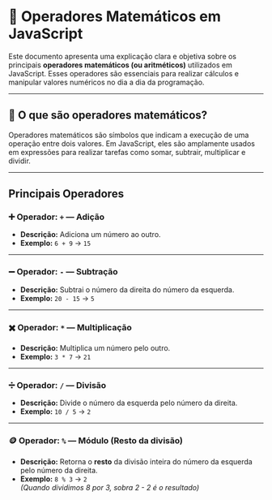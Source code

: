 # 🧮 Operadores Matemáticos em JavaScript

Este documento apresenta uma explicação clara e objetiva sobre os principais **operadores matemáticos (ou aritméticos)** utilizados em JavaScript. Esses operadores são essenciais para realizar cálculos e manipular valores numéricos no dia a dia da programação.

---

## 📌 O que são operadores matemáticos?

Operadores matemáticos são símbolos que indicam a execução de uma operação entre dois valores. Em JavaScript, eles são amplamente usados em expressões para realizar tarefas como somar, subtrair, multiplicar e dividir.

---

## **Principais Operadores**

### ➕ Operador: `+` — Adição

*   **Descrição:** Adiciona um número ao outro.
*   **Exemplo:** `6 + 9` → `15`

---

### ➖ Operador: `-` — Subtração

*   **Descrição:** Subtrai o número da direita do número da esquerda.
*   **Exemplo:** `20 - 15` → `5`

---

### ✖️ Operador: `*` — Multiplicação

*   **Descrição:** Multiplica um número pelo outro.
*   **Exemplo:** `3 * 7` → `21`

---

### ➗ Operador: `/` — Divisão

*   **Descrição:** Divide o número da esquerda pelo número da direita.
*   **Exemplo:** `10 / 5` → `2`

---

### 🪙 Operador: `%` — Módulo (Resto da divisão)

*   **Descrição:** Retorna o **resto** da divisão inteira do número da esquerda pelo número da direita.
*   **Exemplo:** `8 % 3` → `2`  
    _(Quando dividimos 8 por 3, sobra 2 - 2 é o resultado)_